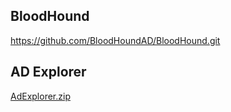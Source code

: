 ## BloodHound
https://github.com/BloodHoundAD/BloodHound.git

## AD Explorer
[AdExplorer.zip](https://github.com/nationalcptc-teamtools/Towson-university/files/12786999/AdExplorer.zip)


